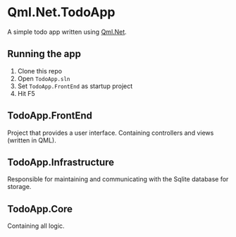 # Qml.Net.TodoApp
A simple todo app written using [Qml.Net](https://github.com/pauldotknopf/Qml.Net).

## Running the app
1. Clone this repo
2. Open `TodoApp.sln`
3. Set `TodoApp.FrontEnd` as startup project
4. Hit F5

## TodoApp.FrontEnd
Project that provides a user interface. Containing controllers and views (written in QML).

## TodoApp.Infrastructure
Responsible for maintaining and communicating with the Sqlite database for storage.

## TodoApp.Core
Containing all logic.
